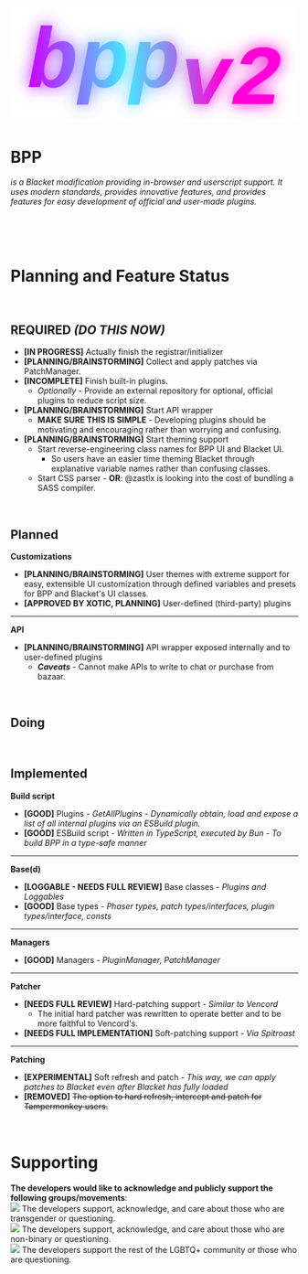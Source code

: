 ![BPP](branding/logo.png)
# BPP
*is a Blacket modification providing in-browser and userscript support. It uses modern standards, provides innovative features, and provides features for easy development of official and user-made plugins.*   

&nbsp;&nbsp;&nbsp;&nbsp;&nbsp;&nbsp;&nbsp;&nbsp;&nbsp;&nbsp;   
&nbsp;&nbsp;&nbsp;&nbsp;&nbsp;&nbsp;&nbsp;&nbsp;&nbsp;&nbsp;   
&nbsp;&nbsp;&nbsp;&nbsp;&nbsp;&nbsp;&nbsp;&nbsp;&nbsp;&nbsp;

# Planning and Feature Status

&nbsp;&nbsp;&nbsp;&nbsp;&nbsp;&nbsp;&nbsp;&nbsp;&nbsp;&nbsp;

## REQUIRED *(DO THIS NOW)*
- **[IN PROGRESS]** Actually finish the registrar/initializer
- **[PLANNING/BRAINSTORMING]** Collect and apply patches via PatchManager.
- **[INCOMPLETE]** Finish built-in plugins.
    - *Optionally* - Provide an external repository for optional, official plugins to reduce script size.
- **[PLANNING/BRAINSTORMING]** Start API wrapper
    - **MAKE SURE THIS IS SIMPLE** - Developing plugins should be motivating and encouraging rather than worrying and confusing.
- **[PLANNING/BRAINSTORMING]** Start theming support
    - Start reverse-engineering class names for BPP UI and Blacket UI.
         - So users have an easier time theming Blacket through explanative variable names rather than confusing classes.
    - Start CSS parser - **OR**: @zastlx is looking into the cost of bundling a SASS compiler.

&nbsp;&nbsp;&nbsp;&nbsp;&nbsp;&nbsp;&nbsp;&nbsp;&nbsp;&nbsp;

## Planned
**Customizations**
- **[PLANNING/BRAINSTORMING]** User themes with extreme support for easy, extensible UI customization through defined variables and presets for BPP and Blacket's UI classes.
- **[APPROVED BY XOTIC, PLANNING]** User-defined (third-party) plugins

---
**API**
- **[PLANNING/BRAINSTORMING]** API wrapper exposed internally and to user-defined plugins
    - ***Caveats*** - Cannot make APIs to write to chat or purchase from bazaar.

&nbsp;&nbsp;&nbsp;&nbsp;&nbsp;&nbsp;&nbsp;&nbsp;&nbsp;&nbsp;
## Doing

&nbsp;&nbsp;&nbsp;&nbsp;&nbsp;&nbsp;&nbsp;&nbsp;&nbsp;&nbsp;
## Implemented
**Build script**
- **[GOOD]** Plugins - *GetAllPlugins - Dynamically obtain, load and expose a list of all internal plugins via an ESBuild plugin.*
- **[GOOD]** ESBuild script - *Written in TypeScript, executed by Bun - To build BPP in a type-safe manner*

---
**Base(d)**
- **[LOGGABLE - NEEDS FULL REVIEW]** Base classes - *Plugins and Loggables*
- **[GOOD]** Base types - *Phaser types, patch types/interfaces, plugin types/interface, consts*

---
**Managers**
- **[GOOD]** Managers - *PluginManager, PatchManager*

---
**Patcher**
- **[NEEDS FULL REVIEW]** Hard-patching support - *Similar to Vencord*
    - The initial hard patcher was rewritten to operate better and to be more faithful to Vencord's.
- **[NEEDS FULL IMPLEMENTATION]** Soft-patching support - *Via Spitroast*

---
**Patching**
- **[EXPERIMENTAL]** Soft refresh and patch - *This way, we can apply patches to Blacket even after Blacket has fully loaded*
- **[REMOVED]** ~~The option to hard refresh, intercept and patch for Tampermonkey users.~~
&nbsp;&nbsp;&nbsp;&nbsp;&nbsp;&nbsp;&nbsp;&nbsp;&nbsp;&nbsp;   
&nbsp;&nbsp;&nbsp;&nbsp;&nbsp;&nbsp;&nbsp;&nbsp;&nbsp;&nbsp;   
&nbsp;&nbsp;&nbsp;&nbsp;&nbsp;&nbsp;&nbsp;&nbsp;&nbsp;&nbsp;   
# Supporting
**The developers would like to acknowledge and publicly support the following groups/movements**:   
<img height="30" src="https://encrypted-tbn0.gstatic.com/images?q=tbn:ANd9GcSI4XyT-Kdrs9ItleNPGGIWvdbkOP2mdBQ9Ig&s"> The developers support, acknowledge, and care about those who are transgender or questioning.   
<img height="30" src="https://upload.wikimedia.org/wikipedia/commons/thumb/7/75/Nonbinary_flag.svg/255px-Nonbinary_flag.svg.png"> The developers support, acknowledge, and care about those who are non-binary or questioning.   
<img height="30" src="https://upload.wikimedia.org/wikipedia/commons/thumb/4/48/Gay_Pride_Flag.svg/1200px-Gay_Pride_Flag.svg.png"> The developers support the rest of the LGBTQ+ community or those who are questioning.
&nbsp;&nbsp;&nbsp;&nbsp;&nbsp;&nbsp;&nbsp;&nbsp;&nbsp;&nbsp;   
&nbsp;&nbsp;&nbsp;&nbsp;&nbsp;&nbsp;&nbsp;&nbsp;&nbsp;&nbsp;   
&nbsp;&nbsp;&nbsp;&nbsp;&nbsp;&nbsp;&nbsp;&nbsp;&nbsp;&nbsp;   